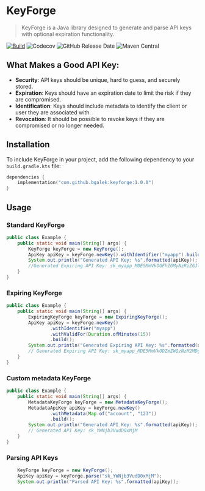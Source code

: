# KeyForge

> KeyForge is a Java library designed to generate and parse API keys
> with optional expiration functionality.

[![Build](https://github.com/bgalek/keyforge/actions/workflows/build.yaml/badge.svg?branch=main)](https://github.com/bgalek/keyforge/actions/workflows/build.yaml)
![Codecov](https://img.shields.io/codecov/c/github/bgalek/keyforge.svg?style=flat-square)
![GitHub Release Date](https://img.shields.io/github/release-date/bgalek/keyforge.svg?style=flat-square)
![Maven Central](https://img.shields.io/maven-central/v/com.github.bgalek.security.svg/keyforge?style=flat-square)

## What Makes a Good API Key:

- **Security**: API keys should be unique, hard to guess, and securely stored.
- **Expiration**: Keys should have an expiration date to limit the risk if they are compromised.
- **Identification**: Keys should include metadata to identify the client or user they are associated with.
- **Revocation**: It should be possible to revoke keys if they are compromised or no longer needed.

## Installation

To include KeyForge in your project,
add the following dependency to your `build.gradle.kts` file:

```kts
dependencies {
    implementation("com.github.bgalek:keyforge:1.0.0")
}
```

## Usage

### Standard KeyForge

```java
public class Example {
    public static void main(String[] args) {
        KeyForge keyForge = new KeyForge();
        ApiKey apiKey = keyForge.newKey().withIdentifier("myapp").build();
        System.out.println("Generated API Key: %s".formatted(apiKey));
        //Generated Expiring API Key: sk_myapp_MDE5MmVkOGFhZGMyNzRiZGJlYTk4M2E4ZDk3NGU4NTc
    }
}
```

### Expiring KeyForge

```java
public class Example {
    public static void main(String[] args) {
        ExpiringKeyForge keyForge = new ExpiringKeyForge();
        ApiKey apiKey = keyForge.newKey()
                .withIdentifier("myapp")
                .withValidFor(Duration.ofMinutes(15))
                .build();
        System.out.println("Generated Expiring API Key: %s".formatted(apiKey));
        // Generated Expiring API Key: sk_myapp_MDE5MmVkODZmZWQzNzM2MDg2YWQ0MmYxNzYwOGM2N2UtMTczMDU2MjgwMA
    }
}
```

### Custom metadata KeyForge

```java
public class Example {
    public static void main(String[] args) {
        MetadataKeyForge keyForge = new MetadataKeyForge();
        MetadataApiKey apiKey = keyForge.newKey()
                .withMetadata(Map.of("account", "123"))
                .build();
        System.out.println("Generated API Key: %s".formatted(apiKey));
        // Generated API Key: sk_YWNjb3VudD0xMjM
    }
}
```

### Parsing API Keys

```java
    KeyForge keyForge = new KeyForge();
    ApiKey apiKey = keyForge.parse("sk_YWNjb3VudD0xMjM");
    System.out.println("Parsed API Key: %s".formatted(apiKey));
```
